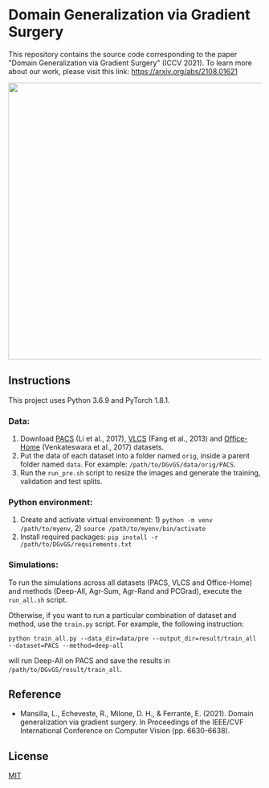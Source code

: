 # Domain Generalization via Gradient Surgery
This repository contains the source code corresponding to the paper "Domain Generalization via Gradient Surgery" (ICCV 2021). To learn more about our work, please visit this link: https://arxiv.org/abs/2108.01621

<p align="center"><img width="550" src="images/gs_sketch.png"></p>

## Instructions
This project uses Python 3.6.9 and PyTorch 1.8.1.
### Data:
1. Download [PACS](https://drive.google.com/uc?id=1JFr8f805nMUelQWWmfnJR3y4_SYoN5Pd) (Li et al., 2017), [VLCS](https://drive.google.com/uc?id=1skwblH1_okBwxWxmRsp9_qi15hyPpxg8) (Fang et al., 2013) and [Office-Home](https://drive.google.com/uc?id=0B81rNlvomiwed0V1YUxQdC1uOTg) (Venkateswara et al., 2017) datasets.
2. Put the data of each dataset into a folder named `orig`, inside a parent folder named `data`. For example: `/path/to/DGvGS/data/orig/PACS`.
3. Run the `run_pre.sh` script to resize the images and generate the training, validation and test splits.


### Python environment:
1. Create and activate virtual environment: 1) `python -m venv /path/to/myenv`, 2) `source /path/to/myenv/bin/activate`
2. Install required packages: `pip install -r /path/to/DGvGS/requirements.txt`

### Simulations:
To run the simulations across all datasets (PACS, VLCS and Office-Home) and methods (Deep-All, Agr-Sum, Agr-Rand and PCGrad), execute the `run_all.sh` script.

Otherwise, if you want to run a particular combination of dataset and method, use the `train.py` script. For example, the following instruction: 
```
python train_all.py --data_dir=data/pre --output_dir=result/train_all --dataset=PACS --method=deep-all
```
will run Deep-All on PACS and save the results in `/path/to/DGvGS/result/train_all`.

## Reference
- Mansilla, L., Echeveste, R., Milone, D. H., & Ferrante, E. (2021). Domain generalization via gradient surgery. In Proceedings of the IEEE/CVF International Conference on Computer Vision (pp. 6630-6638).

## License
[MIT](https://choosealicense.com/licenses/mit/)
